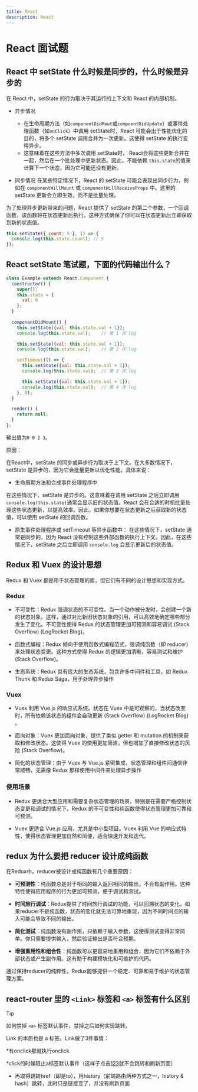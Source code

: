 ```yaml
---
title: React
description: React
---
```


# React 面试题

## React 中 setState 什么时候是同步的，什么时候是异步的

在 React 中，setState 的行为取决于其运行的上下文和 React 的内部机制。

* 异步情况
  * 在生命周期方法（如`componentDidMout`或`compoentDidUpdate`）或事件处理函数（如`onClick`）中调用 setState时，React 可能会出于性能优化的目的，将多个 setState 调用合并为一次更新。这使得 setState 的执行变得异步。
  * 这意味着在这些方法中多次调用 setState时， React会将这些更新合并在一起，然后在一个批处理中更新状态。因此，不能依赖 `this.state`的值来计算下一个状态，因为它可能还没有更新。

* 同步情况
  在某些特定情况下，React 的 setState 可能会表现出同步行为，例如在 `componentWillMount` 或 `componentWillReceiveProps` 中。这里的 setState 更新会立即生效，而不是批量处理。

为了处理异步更新带来的问题，React 提供了 setState 的第二个参数，一个回调函数，该函数将在状态更新后执行。这种方式确保了你可以在状态更新后立即获取到新的状态值。

```js
this.setState({ count: 5 }, () => {
  console.log(this.state.count); // 5
});
```

## React setState 笔试题，下面的代码输出什么？

```js
class Example extends React.Component {
  constructor() {
    super();
    this.state = {
      val: 0
    };
  }
  
  componentDidMount() {
    this.setState({val: this.state.val + 1});
    console.log(this.state.val);    // 第 1 次 log

    this.setState({val: this.state.val + 1});
    console.log(this.state.val);    // 第 2 次 log

    setTimeout(() => {
      this.setState({val: this.state.val + 1});
      console.log(this.state.val);  // 第 3 次 log

      this.setState({val: this.state.val + 1});
      console.log(this.state.val);  // 第 4 次 log
    }, 0);
  }

  render() {
    return null;
  }
};
```

输出值为`0 0 2 3`。

原因：

在React中，setState 的同步或异步行为取决于上下文。在大多数情况下，setState 是异步的，因为它会批量更新以优化性能。具体来说：

* 生命周期方法和合成事件处理程序中

在这些情况下，setState 是异步的。这意味着在调用 setState 之后立即调用`console.log(this.state)`通常会显示旧的状态值。React 会在合适的时机批量处理这些状态更新，以提高效率。因此，如果你想要在状态更新之后获取新的状态值，可以使用 setState 的回调函数。

* 原生事件处理程序或 setTimeout 等异步函数中： 在这些情况下，setState 通常是同步的，因为 React 没有控制这些外部函数的执行上下文。因此，在这些情况下，setState 之后立即调用 `console.log` 会显示更新后的状态值。

## Redux 和 Vuex 的设计思想

Redux 和 Vuex 都是用于状态管理的库，但它们有不同的设计思想和实现方式。

### Redux

* 不可变性：Redux 强调状态的不可变性。当一个动作被分发时，会创建一个新的状态对象。这样，通过对比新旧状态对象的引用，可以高效地确定哪些部分发生了变化。不可变性使得 Redux 的状态管理更加可预测和容易调试​ (Stack Overflow)​​ (LogRocket Blog)​。

* 函数式编程：Redux 倾向于使用函数式编程范式，强调纯函数（即 reducer）来处理状态变更。这种方式使得 Redux 的逻辑更加清晰，容易测试和维护​ (Stack Overflow)​。

* 生态系统：Redux 具有庞大的生态系统，包含许多中间件和工具，如 Redux Thunk 和 Redux Saga，用于处理异步操作

### Vuex

* Vuex 利用 Vue.js 的响应式系统。状态在 Vuex 中是可观察的，当状态改变时，所有依赖该状态的组件会自动更新​ (Stack Overflow)​​ (LogRocket Blog)​。

* 面向对象：Vuex 更加面向对象，提供了类似 getter 和 mutation 的机制来获取和修改状态。这使得 Vuex 的使用更加简洁，但也增加了直接修改状态的风险​ (Stack Overflow)​。

* 简化的状态管理：由于 Vuex 与 Vue.js 紧密集成，状态管理和组件间通信非常顺畅，无需像 Redux 那样使用中间件来处理异步操作

### 使用场景

* Redux 更适合大型应用和需要复杂状态管理的场景，特别是在需要严格控制状态变更和调试的情况下。Redux 的不可变性和纯函数使得状态管理更加可靠和可预测。

* Vuex 更适合 Vue.js 应用，尤其是中小型项目。Vuex 利用 Vue 的响应式特性，使得状态管理更加自然和简便，适合快速开发和迭代。

## redux 为什么要把 reducer 设计成纯函数

在Redux中，reducer被设计成纯函数有几个重要原因：

* **可预测性**：纯函数总是对于相同的输入返回相同的输出，不会有副作用。这种特性使得应用程序的行为更加可预测，便于调试和测试。

* **时间旅行调试**：Redux提供了时间旅行调试的功能，可以回溯状态的变化。如果reducer不是纯函数，状态的变化就无法可靠地重现，因为不同时间点的输入可能会导致不同的输出​​。

* **简化测试**：纯函数没有副作用，只依赖于输入参数，这使得测试变得非常简单。你只需要提供输入，然后验证输出是否符合预期。

* **增强重用性和组合性**：纯函数可以更容易地重用和组合，因为它们不依赖于外部状态或产生副作用。这有助于构建模块化和可维护的代码​。

通过保持reducer的纯粹性，Redux能够提供一个稳定、可靠和易于维护的状态管理方案。

## react-router 里的 `<Link>` 标签和 `<a>` 标签有什么区别

> [!TIP]
>
> 如何禁掉 `<a>` 标签默认事件，禁掉之后如何实现跳转。

Link 的本质也是 a 标签。Link做了3件事情：

*有onclick那就执行onclick

*click的时候阻止a标签默认事件（这样子点击<a href="/abc">123</a>就不会跳转和刷新页面）

* 再取得跳转href（即是to），用history（前端路由两种方式之一，history & hash）跳转，此时只是链接变了，并没有刷新页面
